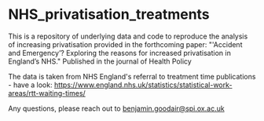 # NHS_privatisation_treatments
This is a repository of underlying data and code to reproduce the analysis of increasing privatisation provided in the forthcoming paper: "'Accident and Emergency’? Exploring the reasons for increased privatisation in England’s NHS." Published in the journal of Health Policy

The data is taken from NHS England's referral to treatment time publications - have a look: https://www.england.nhs.uk/statistics/statistical-work-areas/rtt-waiting-times/

Any questions, please reach out to benjamin.goodair@spi.ox.ac.uk

